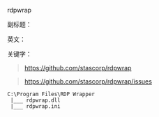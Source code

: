 rdpwrap

副标题：

英文：

关键字：







> https://github.com/stascorp/rdpwrap



> https://github.com/stascorp/rdpwrap/issues





```
C:\Program Files\RDP Wrapper
 |___ rdpwrap.dll
 |___ rdpwrap.ini
```

